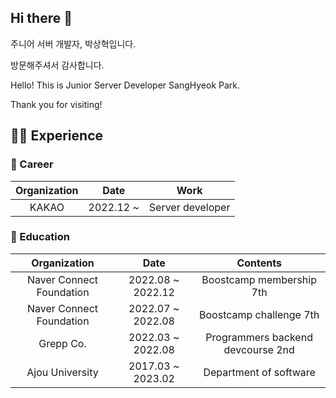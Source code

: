 ## Hi there 👋

주니어 서버 개발자, 박상혁입니다.

방문해주셔서 감사합니다.

Hello! This is Junior Server Developer SangHyeok Park.

Thank you for visiting!

## 🚴‍♂️ Experience
### 🏢 Career
| Organization | Date | Work |
| :----------: | :--: | :--: |
| KAKAO | 2022.12 ~ | Server developer |

### 🏫 Education
| Organization | Date | Contents |
| :----------: | :--: | :------: |
| Naver Connect Foundation | 2022.08 ~ 2022.12 | Boostcamp membership 7th |
| Naver Connect Foundation | 2022.07 ~ 2022.08 | Boostcamp challenge 7th |
| Grepp Co. | 2022.03 ~ 2022.08 | Programmers backend devcourse 2nd |
| Ajou University | 2017.03 ~ 2023.02 | Department of software |
<!--
**park0503/park0503** is a ✨ _special_ ✨ repository because its `README.md` (this file) appears on your GitHub profile.

Here are some ideas to get you started:

- 🔭 I’m currently working on ...
- 🌱 I’m currently learning ...
- 👯 I’m looking to collaborate on ...
- 🤔 I’m looking for help with ...
- 💬 Ask me about ...
- 📫 How to reach me: ...
- 😄 Pronouns: ...
- ⚡ Fun fact: ...
-->
